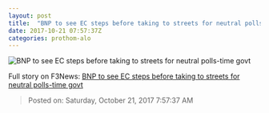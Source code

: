 ```yaml
---
layout: post
title:  "BNP to see EC steps before taking to streets for neutral polls-time govt"
date: 2017-10-21 07:57:37Z
categories: prothom-alo
---
```


![BNP to see EC steps before taking to streets for neutral polls-time govt](http://en.prothom-alo.com/contents/cache/images/1200x630x1/uploads/media/2014/12/18/a368dda33828b55f0a334288f6b6ca73-BNP.jpg?jadewits_media_id=40903)




Full story on F3News: [BNP to see EC steps before taking to streets for neutral polls-time govt](http://www.f3nws.com/n/yWFkHC)

> Posted on: Saturday, October 21, 2017 7:57:37 AM
